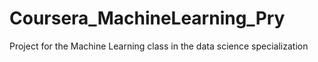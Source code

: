 # Coursera_MachineLearning_Pry
Project for the Machine Learning class in the data science specialization
